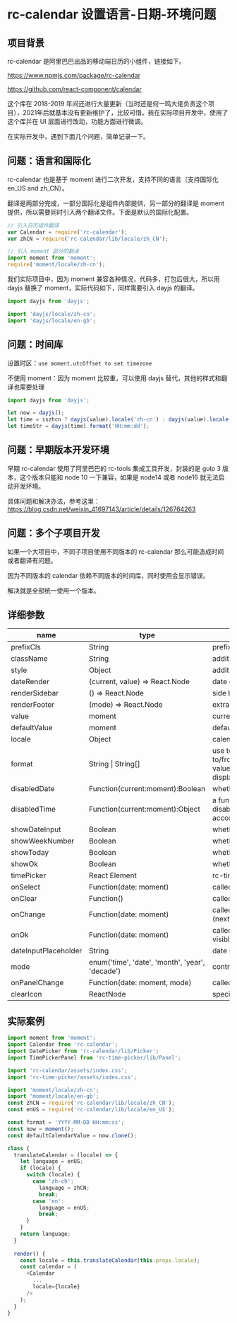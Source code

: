 # rc-calendar 设置语言-日期-环境问题

## 项目背景

rc-calendar 是阿里巴巴出品的移动端日历的小组件，链接如下。

https://www.npmjs.com/package/rc-calendar

https://github.com/react-component/calendar

这个库在 2018-2019 年间还进行大量更新（当时还是何一鸣大佬负责这个项目），2021年后就基本没有更新维护了，比较可惜。我在实际项目开发中，使用了这个库并在 UI 层面进行改动，功能方面进行微调。

在实际开发中，遇到下面几个问题，简单记录一下。



## 问题：语言和国际化

rc-calendar 也是基于 moment 进行二次开发，支持不同的语言（支持国际化 en_US and zh_CN）。

翻译是两部分完成，一部分国际化是组件内部提供，另一部分的翻译是 moment 提供，所以需要同时引入两个翻译文件。下面是默认的国际化配置。

~~~js
// 引入日历组件翻译
var Calendar = require('rc-calendar');
var zhCN = require('rc-calendar/lib/locale/zh_CN');

// 引入 moment 部分的翻译
import moment from 'moment';
require('moment/locale/zh-cn');
~~~

我们实际项目中，因为 moment 兼容各种情况，代码多，打包后很大，所以用 dayjs 替换了 moment，实际代码如下，同样需要引入 dayjs 的翻译。

~~~js
import dayjs from 'dayjs';

import 'dayjs/locale/zh-cn';
import 'dayjs/locale/en-gb';
~~~



## 问题：时间库

设置时区：`use moment.utcOffset to set timezone`

不使用 moment：因为 moment 比较重，可以使用 dayjs 替代，其他的样式和翻译也需要处理

~~~js
import dayjs from 'dayjs';

let now = dayjs();
let time = iszhcn ? dayjs(value).locale('zh-cn') : dayjs(value).locale('en-gb');
let timeStr = dayjs(time).format('HH:mm:dd');
~~~



## 问题：早期版本开发环境

早期 rc-calendar 使用了阿里巴巴的 rc-tools 集成工具开发，封装的是 gulp 3 版本，这个版本只能和 node 10 一下兼容，如果是 node14 或者 node16 就无法启动开发环境。

具体问题和解决办法，参考这里：https://blog.csdn.net/weixin_41697143/article/details/126764263



## 问题：多个子项目开发

如果一个大项目中，不同子项目使用不同版本的 rc-calendar 那么可能造成时间或者翻译有问题。

因为不同版本的 calendar 依赖不同版本的时间库，同时使用会显示错误。

解决就是全部统一使用一个版本。



## 详细参数

| name                 | type                                            | description                                                  |
| -------------------- | ----------------------------------------------- | ------------------------------------------------------------ |
| prefixCls            | String                                          | prefixCls of this component                                  |
| className            | String                                          | additional css class of root dom node                        |
| style                | Object                                          | additional style of root dom node                            |
| dateRender           | (current, value) => React.Node                  | date cell                                                    |
| renderSidebar        | () => React.Node                                | side bar                                                     |
| renderFooter         | (mode) => React.Node                            | extra footer                                                 |
| value                | moment                                          | current value like input's value                             |
| defaultValue         | moment                                          | defaultValue like input's defaultValue                       |
| locale               | Object                                          | calendar locale                                              |
| format               | String \| String[]                              | use to format/parse date(without time) value to/from input. When an array is provided, all values are used for parsing and first value for display. |
| disabledDate         | Function(current:moment):Boolean                | whether to disable select of current date                    |
| disabledTime         | Function(current:moment):Object                 | a function which return a object with member of disabledHours/disabledMinutes/disabledSeconds according to rc-time-picker |
| showDateInput        | Boolean                                         | whether to show input on top of calendar panel               |
| showWeekNumber       | Boolean                                         | whether to show week number of year                          |
| showToday            | Boolean                                         | whether to show today button                                 |
| showOk               | Boolean                                         | whether has ok button in footer                              |
| timePicker           | React Element                                   | rc-timer-picker/lib/module/panel element                     |
| onSelect             | Function(date: moment)                          | called when a date is selected from calendar                 |
| onClear              | Function()                                      | called when a date is cleared from calendar                  |
| onChange             | Function(date: moment)                          | called when a date is changed inside calendar (next year/next month/keyboard) |
| onOk                 | Function(date: moment)                          | called when ok button is pressed, only if it's visible       |
| dateInputPlaceholder | String                                          | date input's placeholder                                     |
| mode                 | enum('time', 'date', 'month', 'year', 'decade') | control which kind of panel should be shown                  |
| onPanelChange        | Function(date: moment, mode)                    | called when panel changed                                    |
| clearIcon            | ReactNode                                       | specific the clear icon.                                     |

## 实际案例

~~~js
import moment from 'moment';
import Calendar from 'rc-calendar';
import DatePicker from 'rc-calendar/lib/Picker';
import TimePickerPanel from 'rc-time-picker/lib/Panel';

import 'rc-calendar/assets/index.css';
import 'rc-time-picker/assets/index.css';

import 'moment/locale/zh-cn';
import 'moment/locale/en-gb';
const zhCN = require('rc-calendar/lib/locale/zh_CN');
const enUS = require('rc-calendar/lib/locale/en_US');

const format = 'YYYY-MM-DD HH:mm:ss';
const now = moment();
const defaultCalendarValue = now.clone();

class {
  translateCalendar = (locale) => {
    let language = enUS;
    if (locale) {
      switch (locale) {
        case 'zh-ch':
          language = zhCN;
          break;
        case 'en':
          language = enUS;
          break;
      }
    }
    return language;
  }
  
  render() {
    const locale = this.translateCalendar(this.props.locale);
    const calendar = (
      <Calendar
      	...
        locale={locale}
      />
    );
  }
}
~~~
